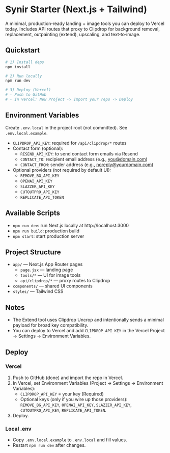 # Synir Starter (Next.js + Tailwind)

A minimal, production‑ready landing + image tools you can deploy to Vercel today. Includes API routes that proxy to Clipdrop for background removal, replacement, outpainting (extend), upscaling, and text‑to‑image.

## Quickstart

```bash
# 1) Install deps
npm install

# 2) Run locally
npm run dev

# 3) Deploy (Vercel)
# - Push to GitHub
# - In Vercel: New Project -> Import your repo -> Deploy
```

## Environment Variables

Create `.env.local` in the project root (not committed). See `.env.local.example`.

- `CLIPDROP_API_KEY`: required for `/api/clipdrop/*` routes
- Contact form (optional):
  - `RESEND_API_KEY`: to send contact form emails via Resend
  - `CONTACT_TO`: recipient email address (e.g., you@domain.com)
  - `CONTACT_FROM`: sender address (e.g., noreply@yourdomain.com)
- Optional providers (not required by default UI):
  - `REMOVE_BG_API_KEY`
  - `OPENAI_API_KEY`
  - `SLAZZER_API_KEY`
  - `CUTOUTPRO_API_KEY`
  - `REPLICATE_API_TOKEN`

## Available Scripts

- `npm run dev`: run Next.js locally at http://localhost:3000
- `npm run build`: production build
- `npm start`: start production server

## Project Structure

- `app/` — Next.js App Router pages
  - `page.jsx` — landing page
  - `tools/*` — UI for image tools
  - `api/clipdrop/*` — proxy routes to Clipdrop
- `components/` — shared UI components
- `styles/` — Tailwind CSS

## Notes

- The Extend tool uses Clipdrop Uncrop and intentionally sends a minimal payload for broad key compatibility.
- You can deploy to Vercel and add `CLIPDROP_API_KEY` in the Vercel Project -> Settings -> Environment Variables.

## Deploy

### Vercel

1) Push to GitHub (done) and import the repo in Vercel.
2) In Vercel, set Environment Variables (Project -> Settings -> Environment Variables):
   - `CLIPDROP_API_KEY` = your key (Required)
   - Optional keys (only if you wire up those providers): `REMOVE_BG_API_KEY`, `OPENAI_API_KEY`, `SLAZZER_API_KEY`, `CUTOUTPRO_API_KEY`, `REPLICATE_API_TOKEN`.
3) Deploy.

### Local .env

- Copy `.env.local.example` to `.env.local` and fill values.
- Restart `npm run dev` after changes.
